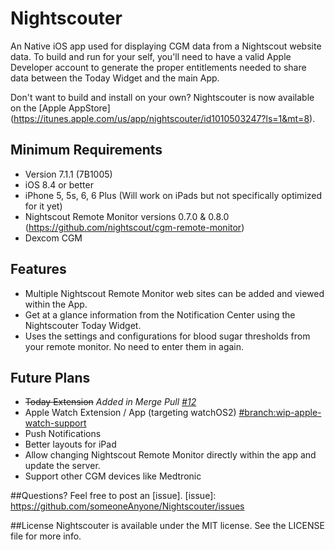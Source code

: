 # Nightscouter
An Native iOS app used for displaying CGM data from a Nightscout website data. To build and run for your self, you'll need to have a valid Apple Developer account to generate the proper entitlements needed to share data between the Today Widget and the main App.

Don't want to build and install on your own? Nightscouter is now available on the [Apple AppStore] (https://itunes.apple.com/us/app/nightscouter/id1010503247?ls=1&mt=8).

## Minimum Requirements
- Version 7.1.1 (7B1005)
- iOS 8.4 or better
- iPhone 5, 5s, 6, 6 Plus (Will work on iPads but not specifically optimized for it yet)
- Nightscout Remote Monitor versions 0.7.0 & 0.8.0 (https://github.com/nightscout/cgm-remote-monitor)
- Dexcom CGM

## Features
- Multiple Nightscout Remote Monitor web sites can be added and viewed within the App.
- Get at a glance information from the Notification Center using the Nightscouter Today Widget.
- Uses the settings and configurations for blood sugar thresholds from your remote monitor. No need to enter them in again.

## Future Plans
- ~~Today Extension~~ *Added in Merge Pull [#12](https://github.com/someoneAnyone/Nightscouter/commit/9b1120726ea64faca3b0dd859b7caa8d32e4b797)*
- Apple Watch Extension / App (targeting watchOS2) [#branch:wip-apple-watch-support](https://github.com/someoneAnyone/Nightscouter/tree/wip-apple-watch-support)
- Push Notifications
- Better layouts for iPad
- Allow changing Nightscout Remote Monitor directly within the app and update the server.
- Support other CGM devices like Medtronic

##Questions?
Feel free to post an [issue].
[issue]: https://github.com/someoneAnyone/Nightscouter/issues

##License
Nightscouter is available under the MIT license. See the LICENSE file for more info.